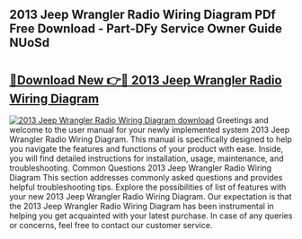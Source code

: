 ## 2013 Jeep Wrangler Radio Wiring Diagram PDf Free Download - Part-DFy Service Owner Guide NUoSd

# <h2><a href="http://dft53r.blite.top/?on=2013+Jeep+Wrangler+Radio+Wiring+Diagram">🔗Download New 👉🔴 2013 Jeep Wrangler Radio Wiring Diagram</a></h2>

[![2013 Jeep Wrangler Radio Wiring Diagram download](https://i.imgur.com/lujVjoI.png)](http://dft53r.blite.top/?on=2013+Jeep+Wrangler+Radio+Wiring+Diagram)
Greetings and welcome to the user manual for your newly implemented system 2013 Jeep Wrangler Radio Wiring Diagram. This manual is specifically designed to help you navigate the features and functions of your product with ease. Inside, you will find detailed instructions for installation, usage, maintenance, and troubleshooting. Common Questions 2013 Jeep Wrangler Radio Wiring Diagram This section addresses commonly asked questions and provides helpful troubleshooting tips. Explore the possibilities of list of features with your new 2013 Jeep Wrangler Radio Wiring Diagram. Our expectation is that the 2013 Jeep Wrangler Radio Wiring Diagram has been instrumental in helping you get acquainted with your latest purchase. In case of any queries or concerns, feel free to contact our customer service.
